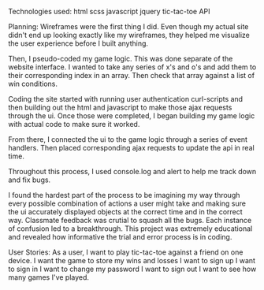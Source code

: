 Technologies used:
  html
  scss
  javascript
  jquery
  tic-tac-toe API


Planning:
  Wireframes were the first thing I did. Even though my actual site didn't end
  up looking exactly like my wireframes, they helped me visualize the user
  experience before I built anything.

  Then, I pseudo-coded my game logic. This
  was done separate of the website interface. I wanted to take any series of x's
  and o's and add them to their corresponding index in an array. Then check that
  array against a list of win conditions.

  Coding the site started with running user authentication curl-scripts and then
  building out the html and javascript to make those ajax requests through the
  ui. Once those were completed, I began building my game logic with actual code
  to make sure it worked.

  From there, I connected the ui to the game logic through a
  series of event handlers. Then placed corresponding ajax requests to update
  the api in real time.

  Throughout this process, I used console.log and alert to help me track down and
  fix bugs.

  I found the hardest part of the process to be imagining my way through every
  possible combination of actions a user might take and making sure the ui
  accurately displayed objects at the correct time and in the correct way.
  Classmate feedback was crutial to squash all the bugs. Each instance of
  confusion led to a breakthrough. This project was extremely educational and
  revealed how informative the trial and error process is in coding.


  User Stories:
    As a user, I want to play tic-tac-toe against a friend on one device.
    I want the game to store my wins and losses
    I want to sign up
    I want to sign in
    I want to change my password
    I want to sign out
    I want to see how many games I've played.
